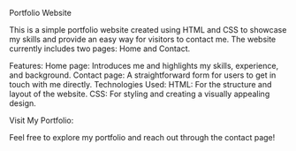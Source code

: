 Portfolio Website

This is a simple portfolio website created using HTML and CSS to showcase my skills and provide an easy way for visitors to contact me. The website currently includes two pages: Home and Contact.

Features:
Home page: Introduces me and highlights my skills, experience, and background.
Contact page: A straightforward form for users to get in touch with me directly.
Technologies Used:
HTML: For the structure and layout of the website.
CSS: For styling and creating a visually appealing design.

Visit My Portfolio:


Feel free to explore my portfolio and reach out through the contact page!

